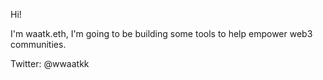 Hi!

I'm waatk.eth, I'm going to be building some tools to help empower
web3 communities.

Twitter: @wwaatkk
